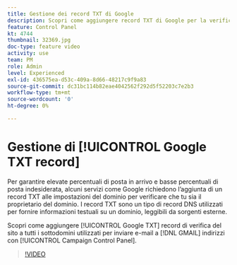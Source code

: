 ```yaml
---
title: Gestione dei record TXT di Google
description: Scopri come aggiungere record TXT di Google per la verifica del sito ai sottodomini utilizzati per inviare e-mail agli indirizzi GMAIL tramite il Pannello di controllo Campaign Campaign.
feature: Control Panel
kt: 4744
thumbnail: 32369.jpg
doc-type: feature video
activity: use
team: PM
role: Admin
level: Experienced
exl-id: 436575ea-d53c-409a-8d66-48217c9f9a83
source-git-commit: dc31bc114b82eae4042562f292d5f52203c7e2b3
workflow-type: tm+mt
source-wordcount: '0'
ht-degree: 0%

---
```


# Gestione di [!UICONTROL Google TXT record]

Per garantire elevate percentuali di posta in arrivo e basse percentuali di posta indesiderata, alcuni servizi come Google richiedono l’aggiunta di un record TXT alle impostazioni del dominio per verificare che tu sia il proprietario del dominio. I record TXT sono un tipo di record DNS utilizzati per fornire informazioni testuali su un dominio, leggibili da sorgenti esterne.

Scopri come aggiungere [!UICONTROL Google TXT] record di verifica del sito a tutti i sottodomini utilizzati per inviare e-mail a [!DNL GMAIL] indirizzi con [!UICONTROL Campaign Control Panel].

>[!VIDEO](https://video.tv.adobe.com/v/32369?quality=12)
